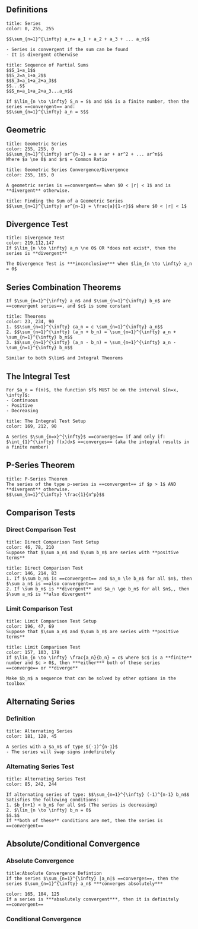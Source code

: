 ## Definitions

```ad-abstract
title: Series
color: 0, 255, 255

$$\sum_{n=1}^{\infty} a_n= a_1 + a_2 + a_3 + ... a_n$$

- Series is convergent if the sum can be found
- It is divergent otherwise
```


```ad-summary
title: Sequence of Partial Sums
$$S_1=a_1$$
$$S_2=a_1+a_2$$
$$S_3=a_1+a_2+a_3$$
$$...$$
$$S_n=a_1+a_2+a_3...a_n$$

If $\lim_{n \to \infty} S_n = S$ and $S$ is a finite number, then the series ==convergent== and:
$$\sum_{n=1}^{\infty} a_n = S$$

```


## Geometric

```ad-summary
title: Geometric Series
color: 255, 255, 0
$$\sum_{n=1}^{\infty} ar^{n-1} = a + ar + ar^2 + ... ar^n$$
Where $a \ne 0$ and $r$ = Common Ratio
```


```ad-info
title: Geometric Series Convergence/Divergence
color: 255, 165, 0

A geometric series is ==convergent== when $0 < |r| < 1$ and is **divergent** otherwise.
```


```ad-important
title: Finding the Sum of a Geometric Series
$$\sum_{n=1}^{\infty} ar^{n-1} = \frac{a}{1-r}$$ where $0 < |r| < 1$
```

## Divergence Test

```ad-important
title: Divergence Test
color: 219,112,147
If $\lim_{n \to \infty} a_n \ne 0$ OR *does not exist*, then the series is **divergent**
```


```ad-warning
The Divergence Test is ***inconclusive*** when $lim_{n \to \infty} a_n = 0$
```


## Series Combination Theorems

```ad-note
If $\sum_{n=1}^{\infty} a_n$ and $\sum_{n=1}^{\infty} b_n$ are ==convergent series==, and $c$ is some constant 
```

```ad-summary
title: Theorems
color: 23, 234, 90
1. $$\sum_{n=1}^{\infty} ca_n = c \sum_{n=1}^{\infty} a_n$$
2. $$\sum_{n=1}^{\infty} (a_n + b_n) = \sum_{n=1}^{\infty} a_n + \sum_{n=1}^{\infty} b_n$$
3. $$\sum_{n=1}^{\infty} (a_n - b_n) = \sum_{n=1}^{\infty} a_n - \sum_{n=1}^{\infty} b_n$$
```

```ad-summary
Similar to both $\lim$ and Integral Theorems
```

## The Integral Test

```ad-warning
For $a_n = f(n)$, the function $f$ MUST be on the interval $[n=x, \infty)$:
- Continuous
- Positive
- Decreasing
```

```ad-summary
title: The Integral Test Setup
color: 169, 212, 90

A series $\sum_{n=x}^{\infty}$ ==converges== if and only if:
$\int_{1}^{\infty} f(x)dx$ ==converges== (aka the integral results in a finite number)
```

## P-Series Theorem

```ad-important
title: P-Series Theorem
The series of the type p-series is ==convergent== if $p > 1$ AND **divergent** otherwise.
$$\sum_{n=1}^{\infty} \frac{1}{n^p}$$
```

## Comparison Tests

### Direct Comparison Test

```ad-abstract
title: Direct Comparison Test Setup
color: 46, 78, 210
Suppose that $\sum a_n$ and $\sum b_n$ are series with **positive terms**
```

```ad-important
title: Direct Comparison Test
color: 146, 214, 83
1. If $\sum b_n$ is ==convergent== and $a_n \le b_n$ for all $n$, then $\sum a_n$ is ==also convergent==
2. If \sum b_n$ is **divergent** and $a_n \ge b_n$ for all $n$,, then $\sum a_n$ is **also divergent** 
```

### Limit Comparison Test

```ad-summary
title: Limit Comparison Test Setup
color: 196, 47, 69
Suppose that $\sum a_n$ and $\sum b_n$ are series with **positive terms**
```

```ad-important
title: Limit Comparison Test
color: 157, 103, 178
If $\lim_{n \to \infty} \frac{a_n}{b_n} = c$ where $c$ is a **finite** number and $c > 0$, then ***either*** both of these series ==converge== or **diverge**
```

```ad-note
Make $b_n$ a sequence that can be solved by other options in the toolbox
```

## Alternating Series

### Definition

```ad-summary
title: Alternating Series
color: 181, 128, 45

A series with a $a_n$ of type $(-1)^{n-1}$
- The series will swap signs indefinitely
```

### Alternating Series Test

```ad-important
title: Alternating Series Test
color: 85, 242, 244

If alternating series of type: $$\sum_{n=1}^{\infty} (-1)^{n-1} b_n$$
Satisfies the following conditions:
1. $b_{n+1} < b_n$ for all $n$ (The series is decreasing) 
2. $\lim_{n \to \infty} b_n = 0$
$$.$$
If **both of these** conditions are met, then the series is ==convergent==
```

## Absolute/Conditional Convergence

### Absolute Convergence

```ad-important
title:Absolute Convergence Defintion
If the series $\sum_{n=1}^{\infty} |a_n|$ ==converges==, then the series $\sum_{n=1}^{\infty} a_n$ ***converges absolutely***
```

```ad-note
color: 165, 104, 125
If a series is ***absolutely convergent***, then it is definitely ==convergent==
```

### Conditional Convergence

```ad-
```




